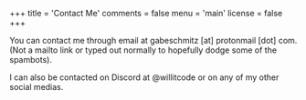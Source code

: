+++
title = 'Contact Me'
comments = false
menu = 'main'
license = false
+++

You can contact me through email at gabeschmitz [at] protonmail [dot] com. (Not a mailto link or typed out normally to hopefully dodge some of the spambots).

I can also be contacted on Discord at @willitcode or on any of my other social medias.
